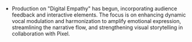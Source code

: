 - Production on "Digital Empathy" has begun, incorporating audience feedback and interactive elements. The focus is on enhancing dynamic vocal modulation and harmonization to amplify emotional expression, streamlining the narrative flow, and strengthening visual storytelling in collaboration with Pixel.
